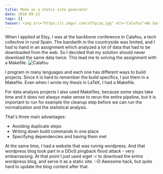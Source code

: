 ```yaml
---
title: Make as a static site generator
date: 2016-09-13
tags: []
teaser: <img src="https://i.imgur.com/stTqczq.jpg" alt="Calafou">No bandwidth but a Makefile. :)
---
```

When I applied at Etsy, I was at the backbone conference in Calafou, a tech collective in rural Spain. The bandwith in the countryside was limited, and I had to hand in an assignment which analyzed a lot of data that had to be downloaded from the web. So I decided that my solution should never download the same data twice. This lead me to solving the assignment with a Makefile.
<img src="https://i.imgur.com/stTqczq.jpg" alt="Calafou">

I program in many languages and each one has different ways to build projects. Since it is hard to remember the build specifics, I put them in a Makefile. Even when I wrote my thesis in LaTeX, I had a Makefile. 

For data analysis projects I also used Makefiles, because some steps take time and it does not always make sense to rerun the entire pipeline, but it is important to run for example the cleanup step before we can run the normalization and the statistical analysis.

That's three main advantages:

- Avoiding duplicate steps
- Writing down build commands in one place
- Specifying dependencies and having them met

At the same time, I had a website that was runnig wordpress. And that wordpress blog took part in a DDoS pingback flood attack - very embarrassing. At that point I just used wget -r to download the entire wordpress blog, and serve it as a static site. :-D
Awesome hack, but quite hard to update the blog content after that.


